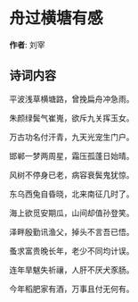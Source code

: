 # 舟过横塘有感

**作者**: 刘宰

## 诗词内容

平波浅草横塘路，曾挽扁舟冲急雨。

朱颜绿鬓气崔嵬，欲斥九关挥玉女。

万古功名付汗青，九天光宠生门户。

邯郸一梦两周星，霜压孤蓬日始晴。

风树不停身已老，病容衰鬓鬼犹惊。

东乌西兔自昏晓，北来南征几时了。

海上欲觅安期瓜，山间却值孙登笑。

泽畔殷勤讯渔父，掉头不言吾已悟。

蚤求富贵晚长年，老少不同均计误。

连年旱魃失祈禳，人肝不厌犬豕肠。

今年稻肥家有酒，万事且付无何有。

